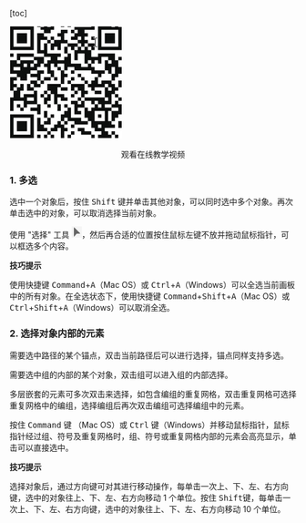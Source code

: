 [toc]

![13](./images/13.png)

<center>观看在线教学视频</center>

### 1. 多选

选中一个对象后，按住 <kbd>Shift</kbd> 键并单击其他对象，可以同时选中多个对象。再次单击选中的对象，可以取消选择当前对象。

使用 "选择" 工具 <img src="./images/14.png" />，然后再合适的位置按住鼠标左键不放并拖动鼠标指针，可以框选多个内容。

**技巧提示**

使用快捷键 <kbd>Command</kbd>+<kbd>A</kbd>（Mac OS）或 <kbd>Ctrl</kbd>+<kbd>A</kbd>（Windows）可以全选当前画板中的所有对象。在全选状态下，使用快捷键 <kbd>Command</kbd>+<kbd>Shift</kbd>+<kbd>A</kbd>（Mac OS）或 <kbd>Ctrl</kbd>+<kbd>Shift</kbd>+<kbd>A</kbd>（Windows）可以取消全选。

### 2. 选择对象内部的元素

需要选中路径的某个锚点，双击当前路径后可以进行选择，锚点同样支持多选。

需要选中组的内部的某个对象，双击组可以进入组的内部选择。

多层嵌套的元素可多次双击来选择，如包含编组的重复网格，双击重复网格可选择重复网格中的编组，选择编组后再次双击编组可选择编组中的元素。

按住 <kbd>Command</kbd> 键 （Mac OS）或 <kbd>Ctrl</kbd> 键（Windows）并移动鼠标指针，鼠标指针经过组、符号及重复网格时，组、符号或重复网格内部的元素会高亮显示，单击可以直接选中。

**技巧提示**

选择对象后，通过方向键可对其进行移动操作，每单击一次上、下、左、右方向键，选中的对象往上、下、左、右方向移动 1 个单位。按住 <kbd>Shift</kbd>键，每单击一次上、下、左、右方向键，选中的对象往上、下、左、右方向移动 10 个单位。